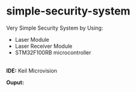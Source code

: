 # simple-security-system
Very Simple Security System by Using: <br/>
- Laser Module <br/>
- Laser Receiver Module <br/>
- STM32F100RB microcontroller <br/><br/>

**IDE:** Keil Microvision <br/>

**Ouput:** <br/>

